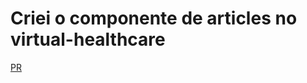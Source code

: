 # Criei o componente de articles no virtual-healthcare

[PR](https://github.com/gabrielduete/virtual-healthcare/pull/14)
